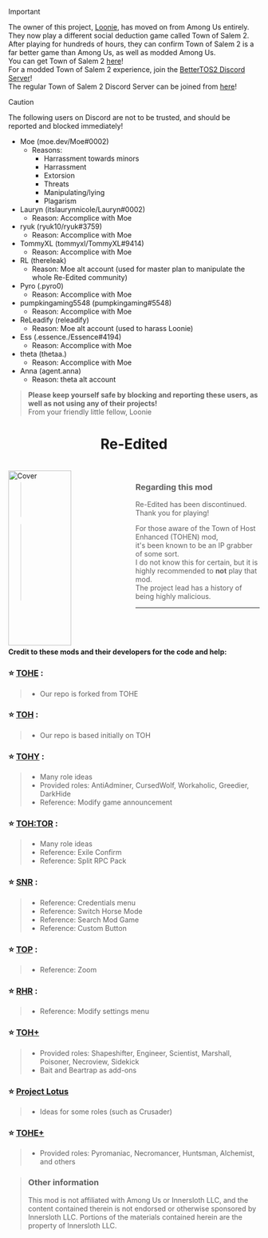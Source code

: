 > [!IMPORTANT]
> The owner of this project, [Loonie](https://github.com/Loonie-Toons), has moved on from Among Us entirely.<br>
> They now play a different social deduction game called Town of Salem 2.<br>
> After playing for hundreds of hours, they can confirm Town of Salem 2 is a far better game than Among Us, as well as modded Among Us.<br>
> You can get Town of Salem 2 [here](https://www.townofsalem2.com/)!<br>
> For a modded Town of Salem 2 experience, join the [BetterTOS2 Discord Server](https://discord.gg/bettertos2)!<br>
> The regular Town of Salem 2 Discord Server can be joined from [here](https://discord.gg/townofsalem2)!<br>

> [!CAUTION]
> The following users on Discord are not to be trusted, and should be reported and blocked immediately!<br>
> - Moe (moe.dev/Moe#0002)
>   - Reasons:
>     - Harrassment towards minors
>     - Harrassment
>     - Extorsion
>     - Threats
>     - Manipulating/lying
>     - Plagarism
> - Lauryn (itslaurynnicole/Lauryn#0002)
>   - Reason: Accomplice with Moe
> - ryuk (ryuk10/ryuk#3759)
>   - Reason: Accomplice with Moe
> - TommyXL (tommyxl/TommyXL#9414)
>   - Reason: Accomplice with Moe
> - RL (thereleak)
>   - Reason: Moe alt account (used for master plan to manipulate the whole Re-Edited community)
> - Pyro (.pyro0)
>   - Reason: Accomplice with Moe
> - pumpkingaming5548 (pumpkingaming#5548)
>   - Reason: Accomplice with Moe
> - ReLeadify (releadify)
>   - Reason: Moe alt account (used to harass Loonie)
> - Ess (.essence./Essence#4194)
>   - Reason: Accomplice with Moe
> - theta (thetaa.)
>   - Reason: Accomplice with Moe
> - Anna (agent.anna)
>   - Reason: theta alt account<br>

> **Please keep yourself safe by blocking and reporting these users, as well as not using any of their projects!**<br>
> From your friendly little fellow, Loonie




<h1 align="center">Re-Edited</h1>

<br>

<img align="left" alt="Cover" src="Resources/Background/TOHE-Background-Old.jpg" width="50%" height="350" /> 

<p align="right">
  
> ### Regarding this mod
> Re-Edited has been discontinued.<br>
> Thank you for playing!<br>

> For those aware of the Town of Host Enhanced (TOHEN) mod,<br>
> it's been known to be an IP grabber of some sort.<br>
> I do not know this for certain, but it is highly recommended to **not** play that mod.<br>
> The project lead has a history of being highly malicious. 


</p>
<p align="center">




</p>

---

<br>
<br>
<br>

**Credit to these mods and their developers for the code and help:**
### :star: [TOHE](https://github.com/KARPED1EM/TownOfHostEdited) :
> 
> - Our repo is forked from TOHE
### :star: [TOH](https://github.com/tukasa0001/TownOfHost) :
> 
> - Our repo is based initially on TOH
> 
### :star: [TOHY](https://github.com/Yumenopai/TownOfHost_Y) :
> 
> - Many role ideas
> - Provided roles: AntiAdminer, CursedWolf, Workaholic, Greedier, DarkHide
> - Reference: Modify game announcement
> 
### :star: [TOH:TOR](https://github.com/music-discussion/TownOfHost-TheOtherRoles) :
> 
> - Many role ideas
> - Reference: Exile Confirm
> - Reference: Split RPC Pack
> 
### :star: [SNR](https://github.com/ykundesu/SuperNewRoles) :
> 
> - Reference: Credentials menu
> - Reference: Switch Horse Mode
> - Reference: Search Mod Game
> - Reference: Custom Button
>
### :star: [TOP](https://github.com/tugaru1975/TownOfPlus) :
> 
> - Reference: Zoom
> 
### :star: [RHR](https://github.com/sansaaaaai/Revolutionary-host-roles) :
> 
> - Reference: Modify settings menu
> 

### :star: [TOH+](https://github.com/SkullCreeper/TownOfHostPlus)
>
> - Provided roles: Shapeshifter, Engineer, Scientist, Marshall, Poisoner, Necroview, Sidekick
> - Bait and Beartrap as add-ons
>

### :star: [Project Lotus](https://github.com/ImaMapleTree/Lotus)
>
> - Ideas for some roles (such as Crusader)

### :star: [TOHE+](https://github.com/Gurge44/TOHE_PLUS)
>
> - Provided roles: Pyromaniac, Necromancer, Huntsman, Alchemist, and others

> ### Other information
> This mod is not affiliated with Among Us or Innersloth LLC, and the content contained therein is not endorsed or otherwise sponsored by Innersloth LLC. Portions of the materials contained herein are the property of Innersloth LLC.
<br>
